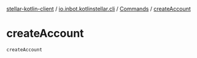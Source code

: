 [stellar-kotlin-client](../../index.md) / [io.inbot.kotlinstellar.cli](../index.md) / [Commands](index.md) / [createAccount](./create-account.md)

# createAccount

`createAccount`